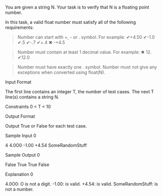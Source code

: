 You are given a string N.
Your task is to verify that N is a floating point number.

In this task, a valid float number must satisfy all of the following requirements:

> Number can start with +, - or . symbol.
For example:
✔+4.50
✔-1.0
✔.5
✔-.7
✔+.4
✖ -+4.5

> Number must contain at least 1 decimal value.
For example:
✖ 12.
✔12.0  

> Number must have exactly one . symbol.
> Number must not give any exceptions when converted using float(N).

Input Format

The first line contains an integer T, the number of test cases.
The next T line(s) contains a string N.

Constraints
0 < T < 10

Output Format

Output True or False for each test case.

Sample Input 0

4
4.0O0
-1.00
+4.54
SomeRandomStuff

Sample Output 0

False
True
True
False

Explanation 0

4.0O0: O is not a digit.
-1.00: is valid.
+4.54: is valid.
SomeRandomStuff: is not a number.